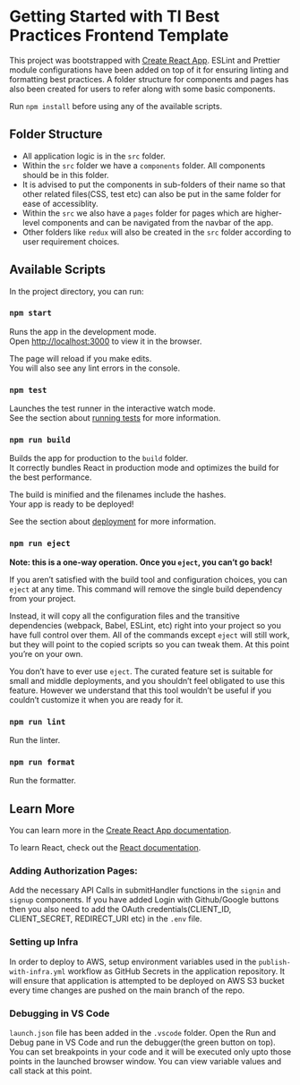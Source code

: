 # Getting Started with TI Best Practices Frontend Template

This project was bootstrapped with [Create React App](https://github.com/facebook/create-react-app). ESLint and Prettier module configurations have been added on top of it for ensuring linting and formatting best practices. A folder structure for components and pages has also been created for users to refer along with some basic components.

Run `npm install` before using any of the available scripts.

## Folder Structure
- All application logic is in the `src` folder.
- Within the `src` folder we have a `components` folder. All components should be in this folder. 
- It is advised to put the components in sub-folders of their name so that other related files(CSS, test etc) can also be put in the same folder for ease of accessiblity.
- Within the `src` we also have a `pages` folder for pages which are higher-level components and can be navigated from the navbar of the app.
- Other folders like `redux` will also be created in the `src` folder according to user requirement choices.

## Available Scripts

In the project directory, you can run:

### `npm start`

Runs the app in the development mode.\
Open [http://localhost:3000](http://localhost:3000) to view it in the browser.

The page will reload if you make edits.\
You will also see any lint errors in the console.

### `npm test`

Launches the test runner in the interactive watch mode.\
See the section about [running tests](https://facebook.github.io/create-react-app/docs/running-tests) for more information.

### `npm run build`

Builds the app for production to the `build` folder.\
It correctly bundles React in production mode and optimizes the build for the best performance.

The build is minified and the filenames include the hashes.\
Your app is ready to be deployed!

See the section about [deployment](https://facebook.github.io/create-react-app/docs/deployment) for more information.

### `npm run eject`

**Note: this is a one-way operation. Once you `eject`, you can’t go back!**

If you aren’t satisfied with the build tool and configuration choices, you can `eject` at any time. This command will remove the single build dependency from your project.

Instead, it will copy all the configuration files and the transitive dependencies (webpack, Babel, ESLint, etc) right into your project so you have full control over them. All of the commands except `eject` will still work, but they will point to the copied scripts so you can tweak them. At this point you’re on your own.

You don’t have to ever use `eject`. The curated feature set is suitable for small and middle deployments, and you shouldn’t feel obligated to use this feature. However we understand that this tool wouldn’t be useful if you couldn’t customize it when you are ready for it.

### `npm run lint`

Run the linter.

### `npm run format`

Run the formatter.

## Learn More

You can learn more in the [Create React App documentation](https://facebook.github.io/create-react-app/docs/getting-started).

To learn React, check out the [React documentation](https://reactjs.org/).
### Adding Authorization Pages:
Add the necessary API Calls in submitHandler functions in the `signin` and `signup` components.
If you have added Login with Github/Google buttons then you also need to add the OAuth credentials(CLIENT_ID, CLIENT_SECRET, REDIRECT_URI etc) in the `.env` file.
### Setting up Infra
In order to deploy to AWS, setup environment variables used in the `publish-with-infra.yml` workflow as GitHub Secrets in the application repository.
It will ensure that application is attempted to be deployed on AWS S3 bucket every time changes are pushed on the main branch of the repo.
### Debugging in VS Code
`launch.json` file has been added in the `.vscode` folder. Open the Run and Debug pane in VS Code and run the debugger(the green button on top). You can set breakpoints in your code and it will be executed only upto those points in the launched browser window. You can view variable values and call stack at this point.

